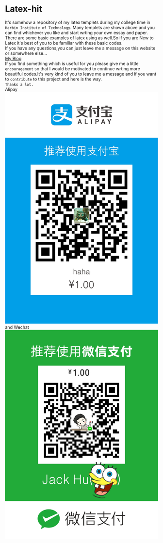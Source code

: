 # Latex-hit
It's somehow a repository of my latex templets during my college time in `Harbin Institute of Technology`.
Many templets are shown above and you can find whichever you like and start wrting your own essay and paper.\
There are some basic examples of latex using as well.So if you are New to Latex it's best of you to be familiar with these basic codes.\
If you have any questions,you can just leave me a message on this website or somewhere else...\
[My Blog](http://hahaha.i11r.com)  \
If you find something which is useful for you please give me a little `encouragement` so that I would be motivated to continue wrting more beautiful codes.It's very kind of you to leave me a message and if you want to `contribute` to this project and here is the way.\
`Thanks a lot.`\
Alipay
![Alipay](https://github.com/JinxinHu/Latex-hit/blob/master/don't%20open%20me/alipay.jpg)
and Wechat\
![Wechat](https://github.com/JinxinHu/Latex-hit/blob/master/don't%20open%20me/we%20chat.png)
